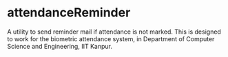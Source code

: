 # attendanceReminder

A utility to send reminder mail if attendance is not marked. This is designed to work for the biometric attendance system, in Department of Computer Science and Engineering, IIT Kanpur.
